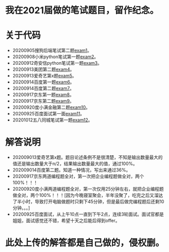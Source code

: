 # 我在2021届做的笔试题目，留作纪念。

# 关于代码
 - 20200905搜狗后端笔试第二题[exam1](https://github.com/WeiFeiLong/exam/blob/master/sogou_2.py)。
 - 20200908小米python笔试第一题[exam2](https://github.com/WeiFeiLong/exam/blob/master/xiaomi_1.py)。
 - 20200912奇安信python笔试第一题[exam3](https://github.com/WeiFeiLong/exam/blob/master/qianxin_1.py)。
 - 20200913美团第二题[exam4](https://github.com/WeiFeiLong/exam/blob/master/meituan_2.py)。
 - 20200913爱奇艺第x题[exam5](https://github.com/WeiFeiLong/exam/blob/master/aiqiyi_x.py)。
 - 20200914百度第一题[exam6](https://github.com/WeiFeiLong/exam/blob/master/baidu_1.py)。
 - 20200914百度第二题[exam7](https://github.com/WeiFeiLong/exam/blob/master/baidu_2.py)。
 - 20200917京东第一题[exam8](https://github.com/WeiFeiLong/exam/blob/master/jd_1.py)。
 - 20200917京东第二题[exam9](https://github.com/WeiFeiLong/exam/blob/master/jd_2.py)。
 - 20200920度小满金融第二题[exam10](https://github.com/WeiFeiLong/exam/blob/master/duxiaoman_2.py)。
 - 20200925百度面试第一面[exam11](https://github.com/WeiFeiLong/exam/blob/master/baidu_face_1.py)。
 - 20201012五八同城笔试第一题[exam12](https://github.com/WeiFeiLong/exam/blob/master/58_1.py)。

# 解答说明
 - 202009013爱奇艺第x题。题目论述条例不是很清楚，不知是输出数量最大的值还是输出数量大于n/2，结果输出数量最大的值，通过100%。
 - 202009014百度第二题。知道一种情况，写出来通过36%。
 - 20200917京东两道编程题全对，第一次把企业编程题做全对，两个100%！！！
 - 20200920度小满两道编程题全对，第一次仅用25分钟左右，就把企业编程题做全对，两个100%！！！[因为今晚寝室聚会，半年没聚了，吃完之后又溜达了半小时，导致打开电脑做题时只剩下45分钟，但是最后做完编程题后还剩10分钟。。。]
 - 20200925百度面试，从上午10点一直到下午2点，连续3轮面试。面试官都是姐姐，面试感觉还不错，希望十天之后能后得到offer。

# 此处上传的解答都是自己做的，侵权删。
